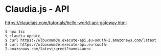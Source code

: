 # Claudia.js - API

https://claudiajs.com/tutorials/hello-world-api-gateway.html

```
$ npx tsc
$ claudia update
$ curl https://wlbuxoum3e.execute-api.eu-south-2.amazonaws.com/latest
$ curl https://wlbuxoum3e.execute-api.eu-south-2.amazonaws.com/latest/greet?name=Laura
```
